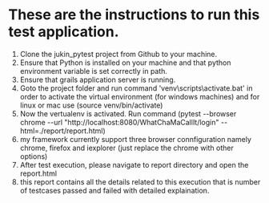 
# These are the instructions to run this test application.

1. Clone the jukin_pytest project from Github to your machine.
2. Ensure that Python is installed on your machine and that python environment variable is set correctly in path.
3. Ensure that grails application server is running.
4. Goto the project folder and run command 'venv\scripts\activate.bat' in order to activate the virtual environment (for windows machines) and for linux or mac use (source venv/bin/activate)
5. Now the vertualenv is activated. Run command (pytest --browser chrome --url "http://localhost:8080/WhatChaMaCallIt/login"  --html=./report/report.html)
6. my framework currently support three browser connfiguration namely chrome, firefox and iexplorer (just replace the chrome with other options)
7. After test execution, please navigate to report directory and open the report.html
8. this report contains all the details related to this execution that is number of testcases passed and failed with detailed explaination.
